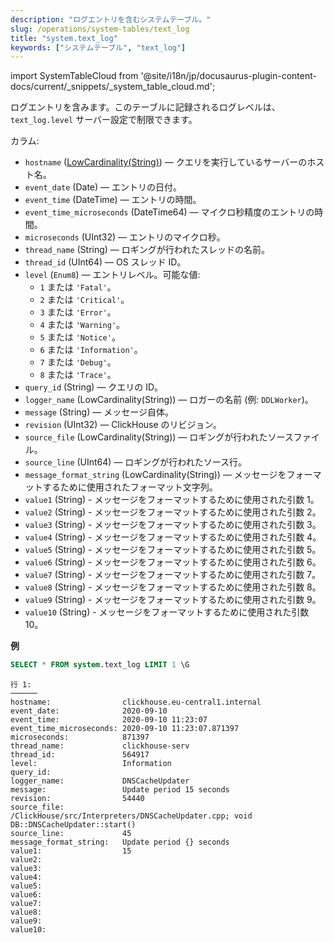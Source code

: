 ```yaml
---
description: "ログエントリを含むシステムテーブル。"
slug: /operations/system-tables/text_log
title: "system.text_log"
keywords: ["システムテーブル", "text_log"]
---
```


import SystemTableCloud from '@site/i18n/jp/docusaurus-plugin-content-docs/current/_snippets/_system_table_cloud.md';

<SystemTableCloud/>

ログエントリを含みます。このテーブルに記録されるログレベルは、`text_log.level` サーバー設定で制限できます。

カラム:

- `hostname` ([LowCardinality(String)](../../sql-reference/data-types/string.md)) — クエリを実行しているサーバーのホスト名。
- `event_date` (Date) — エントリの日付。
- `event_time` (DateTime) — エントリの時間。
- `event_time_microseconds` (DateTime64) — マイクロ秒精度のエントリの時間。
- `microseconds` (UInt32) — エントリのマイクロ秒。
- `thread_name` (String) — ロギングが行われたスレッドの名前。
- `thread_id` (UInt64) — OS スレッド ID。
- `level` (`Enum8`) — エントリレベル。可能な値:
    - `1` または `'Fatal'`。
    - `2` または `'Critical'`。
    - `3` または `'Error'`。
    - `4` または `'Warning'`。
    - `5` または `'Notice'`。
    - `6` または `'Information'`。
    - `7` または `'Debug'`。
    - `8` または `'Trace'`。
- `query_id` (String) — クエリの ID。
- `logger_name` (LowCardinality(String)) — ロガーの名前 (例: `DDLWorker`)。
- `message` (String) — メッセージ自体。
- `revision` (UInt32) — ClickHouse のリビジョン。
- `source_file` (LowCardinality(String)) — ロギングが行われたソースファイル。
- `source_line` (UInt64) — ロギングが行われたソース行。
- `message_format_string` (LowCardinality(String)) — メッセージをフォーマットするために使用されたフォーマット文字列。
- `value1` (String) - メッセージをフォーマットするために使用された引数 1。
- `value2` (String) - メッセージをフォーマットするために使用された引数 2。
- `value3` (String) - メッセージをフォーマットするために使用された引数 3。
- `value4` (String) - メッセージをフォーマットするために使用された引数 4。
- `value5` (String) - メッセージをフォーマットするために使用された引数 5。
- `value6` (String) - メッセージをフォーマットするために使用された引数 6。
- `value7` (String) - メッセージをフォーマットするために使用された引数 7。
- `value8` (String) - メッセージをフォーマットするために使用された引数 8。
- `value9` (String) - メッセージをフォーマットするために使用された引数 9。
- `value10` (String) - メッセージをフォーマットするために使用された引数 10。

**例**

``` sql
SELECT * FROM system.text_log LIMIT 1 \G
```

``` text
行 1:
──────
hostname:                clickhouse.eu-central1.internal
event_date:              2020-09-10
event_time:              2020-09-10 11:23:07
event_time_microseconds: 2020-09-10 11:23:07.871397
microseconds:            871397
thread_name:             clickhouse-serv
thread_id:               564917
level:                   Information
query_id:
logger_name:             DNSCacheUpdater
message:                 Update period 15 seconds
revision:                54440
source_file:             /ClickHouse/src/Interpreters/DNSCacheUpdater.cpp; void DB::DNSCacheUpdater::start()
source_line:             45
message_format_string:   Update period {} seconds
value1:                  15
value2:
value3:
value4:
value5:
value6:
value7:
value8:
value9:
value10:
```
